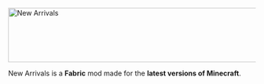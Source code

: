 <p><img src="https://i.imgur.com/1x8oJm7.png" alt="New Arrivals" width="1903" height="112" /></p>
<p>New Arrivals is a&nbsp;<strong>Fabric</strong> mod made for the&nbsp;<strong>latest versions of Minecraft</strong>.</p>
